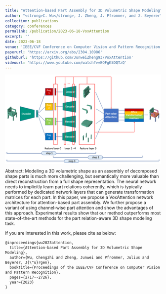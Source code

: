 ```yaml
---
title: "Attention-based Part Assembly for 3D Volumetric Shape Modeling"
author: "<strong>C. Wu</strong>, J. Zheng, J. Pfrommer, and J. Beyerer"
collection: publications
category: conferences
permalink: /publication/2023-06-18-VoxAttention
excerpt: ''
date: 2023-06-18
venue: 'IEEE/CVF Conference on Computer Vision and Pattern Recognition Workshop (CVPRW)'
paperurl: 'https://arxiv.org/abs/2304.10986'
githuburl: 'https://github.com/JunweiZheng93/VoxAttention'
videourl: 'https://www.youtube.com/watch?v=EQFgK5DQTzQ'
---
```


<img src="../images/teasers/teaser_VoxAttention.png" alt="teaser_APES" style="display: block; margin: auto;">

Abstract: Modeling a 3D volumetric shape as an assembly of decomposed shape parts is much more challenging, but semantically more valuable than direct reconstruction from a full shape representation. The neural network needs to implicitly learn part relations coherently, which is typically performed by dedicated network layers that can generate transformation matrices for each part. In this paper, we propose a VoxAttention network architecture for attention-based part assembly. We further propose a variant of using channel-wise part attention and show the advantages of this approach. Experimental results show that our method outperforms most state-of-the-art methods for the part relation-aware 3D shape modeling task.


If you are interested in this work, please cite as below:

```text
@inproceedings{wu2023attention,
  title={Attention-based Part Assembly for 3D Volumetric Shape Modeling},
  author={Wu, Chengzhi and Zheng, Junwei and Pfrommer, Julius and Beyerer, J{\"u}rgen},
  booktitle={Proceedings of the IEEE/CVF Conference on Computer Vision and Pattern Recognition},
  pages={2717--2726},
  year={2023}
}
```
